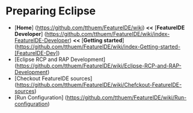 # Preparing Eclipse

* [**Home**] (https://github.com/tthuem/FeatureIDE/wiki) **<<** [**FeatureIDE Developer**] (https://github.com/tthuem/FeatureIDE/wiki/index-FeatureIDE-Developer) **<<** [**Getting started**] (https://github.com/tthuem/FeatureIDE/wiki/index-Getting-started-[FeatureIDE-Dev])
* [Eclipse RCP and RAP Development] (https://github.com/tthuem/FeatureIDE/wiki/Eclipse-RCP-and-RAP-Development)
* [Checkout FeatureIDE sources] (https://github.com/tthuem/FeatureIDE/wiki/Chefckout-FeatureIDE-sources)
* [Run Configuration] (https://github.com/tthuem/FeatureIDE/wiki/Run-configuration)
